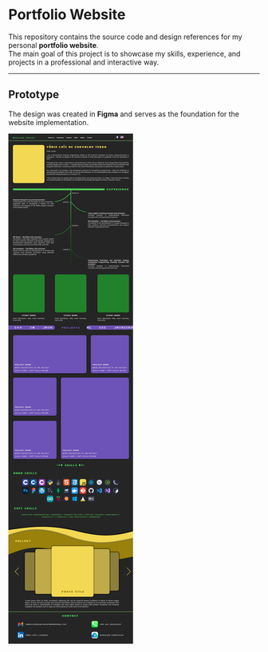 # Portfolio Website

This repository contains the source code and design references for my personal **portfolio website**.  
The main goal of this project is to showcase my skills, experience, and projects in a professional and interactive way.

---

## Prototype

The design was created in **Figma** and serves as the foundation for the website implementation.  

![Prototype Screen](prototype/portfolio-prototype-v2.png)